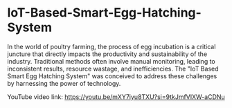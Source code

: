 # IoT-Based-Smart-Egg-Hatching-System
In the world of poultry farming, the process of egg incubation is a critical juncture that directly impacts the productivity and sustainability of the industry. Traditional methods often involve manual monitoring, leading to inconsistent results, resource wastage, and inefficiencies. The "IoT Based Smart Egg Hatching System" was conceived to address these challenges by harnessing the power of technology.

YouTube video link: https://youtu.be/mXY7iyu8TXU?si=9tkJmfVIXW-aCDNu

